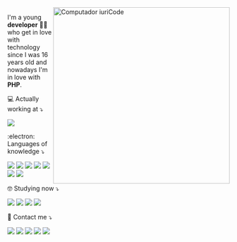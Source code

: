 <img src="https://raw.githubusercontent.com/MicaelliMedeiros/micaellimedeiros/master/image/computer-illustration.png" min-width="400px" max-width="400px" width="400px" align="right" alt="Computador iuriCode">

<p align="left"> 
  I'm a young <strong>developer</strong> 👨‍💻 who get in love with technology since I was 16 years old and nowadays I'm in love with <strong>PHP</strong>.
</p>

<p align="left">
 💻 Actually working at ⤵️
</p>

<p align="left">
  <a href="https://www.fcamara.com.br">
    <img src="https://img.shields.io/badge/Fcamara%20-%23FC6027.svg?&style=for-the-badge" />
  </a>
</p>

<p align="left">
  :electron: Languages of knowledge ⤵️ 
</p>

<p align="left">
  <!--JavaScript-->
  <img src="https://img.shields.io/badge/javascript%20-%23323330.svg?&style=for-the-badge&logo=javascript&logoColor=%23F7DF1E"/>
  <!--C, C++, C#-->
  <img src="https://img.shields.io/badge/C%20-%2300599C.svg?&style=for-the-badge&logo=c&logoColor=white"/>
  <img src="https://img.shields.io/badge/C++%20-%2300599C.svg?&style=for-the-badge&logo=c%2B%2B&ogoColor=white"/>
  <img src="https://img.shields.io/badge/C%23%20-%2300599C.svg?&style=for-the-badge&logo=c-sharp&logoColor=white"/>
  <!--PHP-->
  <img src="https://img.shields.io/badge/php-%23777BB4.svg?&style=for-the-badge&logo=php&logoColor=white"/>
  <!--Python-->
  <img src="https://img.shields.io/badge/python%20-%2314354C.svg?&style=for-the-badge&logo=python&logoColor=white"/>
  <!--Java-->
  <img src="https://img.shields.io/badge/java-%23ED8B00.svg?&style=for-the-badge&logo=java&logoColor=white"/>
</p>

<p align="left">
  🤓 Studying now ⤵️ 
</p>

<p align="left">
  <!--Laravel-->
  <img src="https://img.shields.io/badge/laravel%20-%23FF2D20.svg?&style=for-the-badge&logo=laravel&logoColor=white"/>
  <!--React-->
  <img src="https://img.shields.io/badge/react%20-%2320232a.svg?&style=for-the-badge&logo=react&logoColor=%2361DAFB"/>
  <!--React Native-->
  <img src="https://img.shields.io/badge/react_native%20-%2320232a.svg?&style=for-the-badge&logo=react&logoColor=%2361DAFB"/>
  <!--Node.js-->
  <img src="https://img.shields.io/badge/node.js%20-%2343853D.svg?&style=for-the-badge&logo=node.js&logoColor=white"/>
</p>

<p align="left">
  💌 Contact me ⤵️
</p>

<p align="left">
  <a href="mailto:luizgomesdev@gmail.com" alt="Gmail">
  <img src="https://img.shields.io/badge/-Gmail-FF0000?style=flat-square&labelColor=FF0000&logo=gmail&logoColor=white&link=LINK-DO-SEU-EMAIL" /></a>

  <a href="https://www.linkedin.com/in/luizgomesdev/" alt="Linkedin">
  <img src="https://img.shields.io/badge/-Linkedin-0e76a8?style=flat-square&logo=Linkedin&logoColor=white&link=LINK-DO-SEU-LINKEDIN" /></a>

  <a href="https://api.whatsapp.com/send?phone=5513981584772" alt="WhatsApp">
  <img src="https://img.shields.io/badge/-WhatsApp-25d366?style=flat-square&labelColor=25d366&logo=whatsapp&logoColor=white&link=API-DO-SEU-WHATSAPP"/></a>

  <a href="https://www.facebook.com/luizeradev/" alt="Facebook">
  <img src="https://img.shields.io/badge/-Facebook-3b5998?style=flat-square&labelColor=3b5998&logo=facebook&logoColor=white&link=LINK-DO-SEU-FACEBOOK"/></a>

  <a href="https://www.instagram.com/louis.php/" alt="Instagram">
  <img src="https://img.shields.io/badge/-Instagram-DF0174?style=flat-square&labelColor=DF0174&logo=instagram&logoColor=white&link=LINK-DO-SEU-INSTAGRAM"/></a>
</p>  



